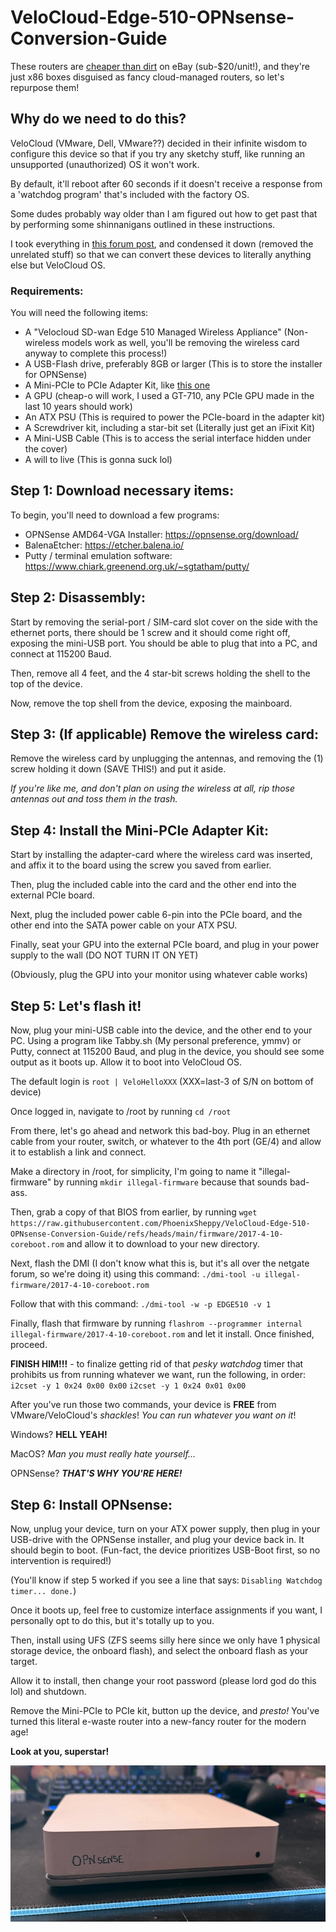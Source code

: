 # VeloCloud-Edge-510-OPNsense-Conversion-Guide
These routers are [cheaper than dirt](https://www.ebay.com/itm/297261007996) on eBay (sub-$20/unit!), and they're just x86 boxes disguised as fancy cloud-managed routers, so let's repurpose them!

## Why do we need to do this?
VeloCloud (VMware, Dell, VMware??) decided in their infinite wisdom to configure this device so that if you try any sketchy stuff, like running an unsupported (unauthorized) OS it won't work.

By default, it'll reboot after 60 seconds if it doesn't receive a response from a 'watchdog program' that's included with the factory OS.

Some dudes probably way older than I am figured out how to get past that by performing some shinnanigans outlined in these instructions. 

I took everything in [this forum post](https://forum.netgate.com/topic/142371/what-is-this-board-help/1), and condensed it down (removed the unrelated stuff) so that we can convert these devices to literally anything else but VeloCloud OS.

### Requirements:
You will need the following items:

* A "Velocloud SD-wan Edge 510 Managed Wireless Appliance" (Non-wireless models work as well, you'll be removing the wireless card anyway to complete this process!)
* A USB-Flash drive, preferably 8GB or larger (This is to store the installer for OPNSense)
* A Mini-PCIe to PCIe Adapter Kit, like [this one](https://www.amazon.com/dp/B0C2WJXQBF)
* A GPU (cheap-o will work, I used a GT-710, any PCIe GPU made in the last 10 years should work)
* An ATX PSU (This is required to power the PCIe-board in the adapter kit)
* A Screwdriver kit, including a star-bit set (Literally just get an iFixit Kit)
* A Mini-USB Cable (This is to access the serial interface hidden under the cover)
* A will to live (This is gonna suck lol)

## Step 1: Download necessary items:

To begin, you'll need to download a few programs:

* OPNSense AMD64-VGA Installer: https://opnsense.org/download/
* BalenaEtcher: https://etcher.balena.io/
* Putty / terminal emulation software: https://www.chiark.greenend.org.uk/~sgtatham/putty/

## Step 2: Disassembly:

Start by removing the serial-port / SIM-card slot cover on the side with the ethernet ports, there should be 1 screw and it should come right off, exposing the mini-USB port. You should be able to plug that into a PC, and connect at 115200 Baud.

Then, remove all 4 feet, and the 4 star-bit screws holding the shell to the top of the device.

Now, remove the top shell from the device, exposing the mainboard.

## Step 3: (If applicable) Remove the wireless card:

Remove the wireless card by unplugging the antennas, and removing the (1) screw holding it down (SAVE THIS!) and put it aside.

*If you're like me, and don't plan on using the wireless at all, rip those antennas out and toss them in the trash.*

## Step 4: Install the Mini-PCIe Adapter Kit:

Start by installing the adapter-card where the wireless card was inserted, and affix it to the board using the screw you saved from earlier.

Then, plug the included cable into the card and the other end into the external PCIe board.

Next, plug the included power cable 6-pin into the PCIe board, and the other end into the SATA power cable on your ATX PSU.

Finally, seat your GPU into the external PCIe board, and plug in your power supply to the wall (DO NOT TURN IT ON YET)

(Obviously, plug the GPU into your monitor using whatever cable works)

## Step 5: Let's flash it!

Now, plug your mini-USB cable into the device, and the other end to your PC. Using a program like Tabby.sh (My personal preference, ymmv) or Putty, connect at 115200 Baud, and plug in the device, you should see some output as it boots up. Allow it to boot into VeloCloud OS.

The default login is `root | VeloHelloXXX` (XXX=last-3 of S/N on bottom of device)

Once logged in, navigate to /root by running `cd /root`

From there, let's go ahead and network this bad-boy. Plug in an ethernet cable from your router, switch, or whatever to the 4th port (GE/4) and allow it to establish a link and connect.

Make a directory in /root, for simplicity, I'm going to name it "illegal-firmware" by running `mkdir illegal-firmware` because that sounds bad-ass.

Then, grab a copy of that BIOS from earlier, by running `wget https://raw.githubusercontent.com/PhoenixSheppy/VeloCloud-Edge-510-OPNsense-Conversion-Guide/refs/heads/main/firmware/2017-4-10-coreboot.rom` and allow it to download to your new directory.

Next, flash the DMI (I don't know what this is, but it's all over the netgate forum, so we're doing it) using this command: `./dmi-tool -u illegal-firmware/2017-4-10-coreboot.rom` 

Follow that with this command: `./dmi-tool -w -p EDGE510 -v 1`

Finally, flash that firmware by running `flashrom --programmer internal illegal-firmware/2017-4-10-coreboot.rom` and let it install. Once finished, proceed.

**FINISH HIM!!!** - to finalize getting rid of that *pesky watchdog* timer that prohibits us from running whatever we want, run the following, in order:
`i2cset -y 1 0x24 0x00 0x00`
`i2cset -y 1 0x24 0x01 0x00`

After you've run those two commands, your device is **FREE** from VMware/VeloCloud's *shackles*! *You can run whatever you want on it*! 

Windows? **HELL YEAH!** 

MacOS? *Man you must really hate yourself...* 

OPNSense? ***THAT'S WHY YOU'RE HERE!***

## Step 6: Install OPNsense:

Now, unplug your device, turn on your ATX power supply, then plug in your USB-drive with the OPNSense installer, and plug your device back in. It should begin to boot. (Fun-fact, the device prioritizes USB-Boot first, so no intervention is required!)

(You'll know if step 5 worked if you see a line that says: `Disabling Watchdog timer... done.`)

Once it boots up, feel free to customize interface assignments if you want, I personally opt to do this, but it's totally up to you.

Then, install using UFS (ZFS seems silly here since we only have 1 physical storage device, the onboard flash), and select the onboard flash as your target.

Allow it to install, then change your root password (please lord god do this lol) and shutdown.

Remove the Mini-PCIe to PCIe kit, button up the device, and *presto!* You've turned this literal e-waste router into a new-fancy router for the modern age! 

**Look at you, superstar!**

<img src="https://raw.githubusercontent.com/PhoenixSheppy/VeloCloud-Edge-510-OPNsense-Conversion-Guide/refs/heads/main/pics/superstar.jpg" height="250">
